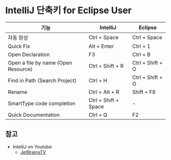 # IntelliJ 단축키 for Eclipse User

|기능|IntelliJ|Eclipse|
|---|----|----|
|자동 완성 |Ctrl + Space | Ctrl + Space | 
|Quick Fix |Alt + Enter | Ctrl + 1 | 
|Open Declaration|F3 | Ctrl + B | 
|Open a file by name (Open Resource)|Ctrl + Shift + R | Ctrl + Shift + O | 
|Find in Path (Search Project)|Ctrl + H | Ctrl + Shift + O | 
|Rename|Ctrl + Alt + R | Shift + F6 | 
|SmartType code completion | Ctrl + Shift + Space | - | 
|Quick Documentation | Ctrl + Q | F2 | 

## 참고
* IntelliJ on Youtube
  * [JetBrainsTV](https://www.youtube.com/channel/UC4ogdcPcIAOOMJktgBMhQnQ)

